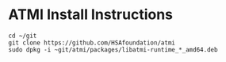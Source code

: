 ATMI Install Instructions
=============================

```
cd ~/git
git clone https://github.com/HSAfoundation/atmi
sudo dpkg -i ~git/atmi/packages/libatmi-runtime_*_amd64.deb
```
